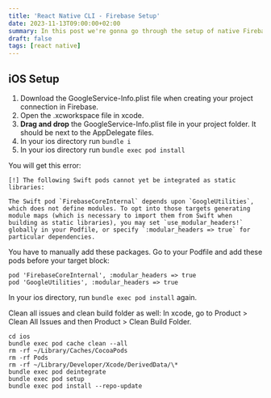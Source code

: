 ```yaml
---
title: 'React Native CLI - Firebase Setup'
date: 2023-11-13T09:00:00+02:00
summary: In this post we're gonna go through the setup of native Firebase integration with android and iOS.
draft: false
tags: [react native]
---
```


## iOS Setup

1. Download the GoogleService-Info.plist file when creating your project connection in Firebase.
2. Open the .xcworkspace file in xcode.
3. **Drag and drop** the GoogleService-Info.plist file in your project folder. It should be next to the AppDelegate files.
4. In your ios directory run `bundle i`
5. In your ios directory run `bundle exec pod install`

You will get this error:

```
[!] The following Swift pods cannot yet be integrated as static libraries:

The Swift pod `FirebaseCoreInternal` depends upon `GoogleUtilities`, which does not define modules. To opt into those targets generating module maps (which is necessary to import them from Swift when building as static libraries), you may set `use_modular_headers!` globally in your Podfile, or specify `:modular_headers => true` for particular dependencies.
```

You have to manually add these packages. Go to your Podfile and add these pods before your target block:

```
pod 'FirebaseCoreInternal', :modular_headers => true
pod 'GoogleUtilities', :modular_headers => true
```

In your ios directory, run `bundle exec pod install` again.

Clean all issues and clean build folder as well: In xcode, go to Product > Clean All Issues and then Product > Clean Build Folder.

```
cd ios
bundle exec pod cache clean --all
rm -rf ~/Library/Caches/CocoaPods
rm -rf Pods
rm -rf ~/Library/Developer/Xcode/DerivedData/\*
bundle exec pod deintegrate
bundle exec pod setup
bundle exec pod install --repo-update
```

